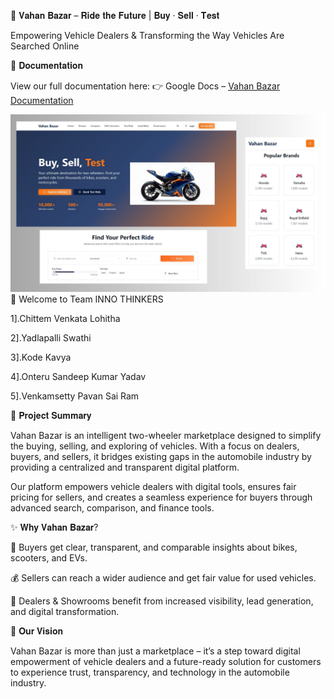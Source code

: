 🚀 𝐕𝐚𝐡𝐚𝐧 𝐁𝐚𝐳𝐚𝐫 – 𝐑𝐢𝐝𝐞 𝐭𝐡𝐞 𝐅𝐮𝐭𝐮𝐫𝐞 | 𝐁𝐮𝐲 · 𝐒𝐞𝐥𝐥 · 𝐓𝐞𝐬𝐭

Empowering Vehicle Dealers & Transforming the Way Vehicles Are Searched Online

📂 𝐃𝐨𝐜𝐮𝐦𝐞𝐧𝐭𝐚𝐭𝐢𝐨𝐧

View our full documentation here: 👉 Google Docs – [Vahan Bazar Documentation](http://docs.google.com/document/d/1G1mQw-pfbGgbyEKpla55wX-UNeRVb2DD/edit)

![image alt](https://github.com/ItsmeLohitha14/Vahan-Bazar--Ride-the-Future---Buy-Sell-Test/blob/977b0c41b6dff840d4269b52ba1595f7cb329a48/Documents/UI%20Design.jpg)
👋 Welcome to Team INNO THINKERS

1].Chittem Venkata Lohitha

2].Yadlapalli Swathi

3].Kode Kavya

4].Onteru Sandeep Kumar Yadav

5].Venkamsetty Pavan Sai Ram



📌 𝐏𝐫𝐨𝐣𝐞𝐜𝐭 𝐒𝐮𝐦𝐦𝐚𝐫𝐲

Vahan Bazar is an intelligent two-wheeler marketplace designed to simplify the buying, selling, and exploring of vehicles. With a focus on dealers, buyers, and sellers, it bridges existing gaps in the automobile industry by providing a centralized and transparent digital platform.

Our platform empowers vehicle dealers with digital tools, ensures fair pricing for sellers, and creates a seamless experience for buyers through advanced search, comparison, and finance tools.


✨ 𝐖𝐡𝐲 𝐕𝐚𝐡𝐚𝐧 𝐁𝐚𝐳𝐚𝐫?

🚴 Buyers get clear, transparent, and comparable insights about bikes, scooters, and EVs.

💰 Sellers can reach a wider audience and get fair value for used vehicles.

🏢 Dealers & Showrooms benefit from increased visibility, lead generation, and digital transformation.


🌟 𝐎𝐮𝐫 𝐕𝐢𝐬𝐢𝐨𝐧

Vahan Bazar is more than just a marketplace – it’s a step toward digital empowerment of vehicle dealers and a future-ready solution for customers to experience trust, transparency, and technology in the automobile industry.
